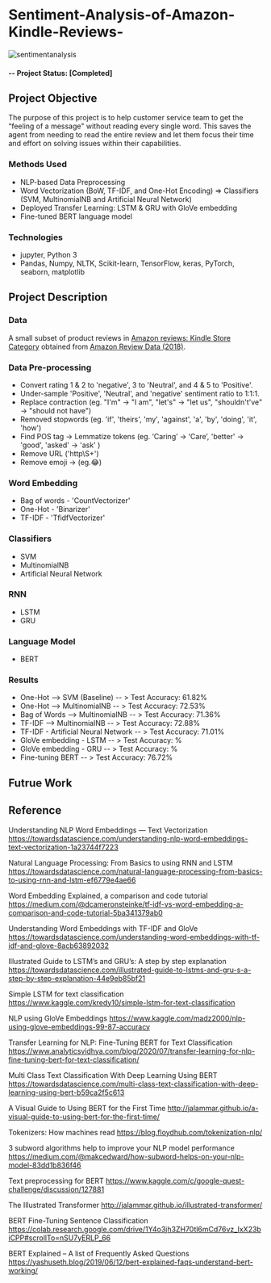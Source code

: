 # Sentiment-Analysis-of-Amazon-Kindle-Reviews-

![sentimentanalysis](https://user-images.githubusercontent.com/49653689/94883213-10b66280-0438-11eb-9eda-f0288f6f91ed.png)

#### -- Project Status: [Completed]

## Project Objective
The purpose of this project is to help customer service team to get the “feeling of a message" without reading every single word. This saves the agent from needing to read the entire review and let them focus their time and effort on solving issues within their capabilities. 

### Methods Used
* NLP-based Data Preprocessing 
* Word Vectorization (BoW, TF-IDF, and One-Hot Encoding) => Classifiers (SVM, MultinomialNB and Artificial Neural Network)
* Deployed Transfer Learning: LSTM & GRU with GloVe embedding
* Fine-tuned BERT language model

### Technologies

* jupyter, Python 3
* Pandas, Numpy, NLTK, Scikit-learn, TensorFlow, keras, PyTorch, seaborn, matplotlib

## Project Description

### Data 

A small subset of product reviews in [Amazon reviews: Kindle Store Category](https://www.kaggle.com/bharadwaj6/kindle-reviews/notebooks) obtained from [Amazon Review Data (2018)](https://nijianmo.github.io/amazon/index.html).

### Data Pre-processing

* Convert rating 1 & 2 to 'negative', 3 to 'Neutral', and 4 & 5 to 'Positive'.
* Under-sample 'Positive', 'Neutral', and 'negative' sentiment ratio to 1:1:1.
* Replace contraction (eg. "I'm" -> "I am", "let's" -> "let us", "shouldn't've" -> "should not have")
* Removed stopwords (eg. 'if', 'theirs', 'my', 'against', 'a', 'by', 'doing', 'it', 'how')
* Find POS tag -> Lemmatize tokens (eg. ‘Caring’ -> ‘Care’, 'better' -> 'good',  'asked' -> 'ask' )
* Remove URL ('http\S+')
* Remove emoji -> (eg.:joy:)

### Word Embedding

* Bag of words - 'CountVectorizer'
* One-Hot - 'Binarizer'
* TF-IDF - 'TfidfVectorizer'

### Classifiers

* SVM
* MultinomialNB
* Artificial Neural Network

### RNN
* LSTM 
* GRU

### Language Model

* BERT

### Results

* One-Hot --> SVM (Baseline) -- > Test Accuracy: 61.82%
* One-Hot --> MultinomialNB -- > Test Accuracy: 72.53%
* Bag of Words --> MultinomialNB -- > Test Accuracy: 71.36%
* TF-IDF --> MultinomialNB -- > Test Accuracy: 72.88%
* TF-IDF - Artificial Neural Network -- > Test Accuracy: 71.01%
* GloVe embedding - LSTM -- > Test Accuracy: %
* GloVe embedding - GRU -- > Test Accuracy: %
* Fine-tuning BERT -- > Test Accuracy: 76.72%

## Futrue Work

## Reference

Understanding NLP Word Embeddings — Text Vectorization 
https://towardsdatascience.com/understanding-nlp-word-embeddings-text-vectorization-1a23744f7223

Natural Language Processing: From Basics to using RNN and LSTM 
https://towardsdatascience.com/natural-language-processing-from-basics-to-using-rnn-and-lstm-ef6779e4ae66

Word Embedding Explained, a comparison and code tutorial 
https://medium.com/@dcameronsteinke/tf-idf-vs-word-embedding-a-comparison-and-code-tutorial-5ba341379ab0

Understanding Word Embeddings with TF-IDF and GloVe 
https://towardsdatascience.com/understanding-word-embeddings-with-tf-idf-and-glove-8acb63892032

Illustrated Guide to LSTM’s and GRU’s: A step by step explanation 
https://towardsdatascience.com/illustrated-guide-to-lstms-and-gru-s-a-step-by-step-explanation-44e9eb85bf21

Simple LSTM for text classification 
https://www.kaggle.com/kredy10/simple-lstm-for-text-classification

NLP using GloVe Embeddings 
https://www.kaggle.com/madz2000/nlp-using-glove-embeddings-99-87-accuracy

Transfer Learning for NLP: Fine-Tuning BERT for Text Classification
https://www.analyticsvidhya.com/blog/2020/07/transfer-learning-for-nlp-fine-tuning-bert-for-text-classification/

Multi Class Text Classification With Deep Learning Using BERT
https://towardsdatascience.com/multi-class-text-classification-with-deep-learning-using-bert-b59ca2f5c613

A Visual Guide to Using BERT for the First Time
http://jalammar.github.io/a-visual-guide-to-using-bert-for-the-first-time/

Tokenizers: How machines read 
https://blog.floydhub.com/tokenization-nlp/

3 subword algorithms help to improve your NLP model performance
https://medium.com/@makcedward/how-subword-helps-on-your-nlp-model-83dd1b836f46

Text preprocessing for BERT
https://www.kaggle.com/c/google-quest-challenge/discussion/127881

The Illustrated Transformer
http://jalammar.github.io/illustrated-transformer/

BERT Fine-Tuning Sentence Classification
https://colab.research.google.com/drive/1Y4o3jh3ZH70tl6mCd76vz_IxX23biCPP#scrollTo=nSU7yERLP_66

BERT Explained – A list of Frequently Asked Questions
https://yashuseth.blog/2019/06/12/bert-explained-faqs-understand-bert-working/

